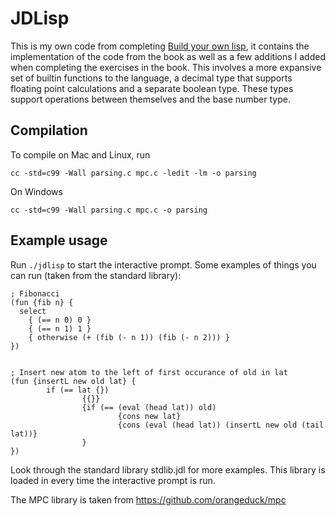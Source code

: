 # JDLisp
This is my own code from completing [Build your own lisp](http://www.buildyourownlisp.com/), it contains the implementation of the code from the book as well as a few additions I added when completing the exercises in the book. This involves a more expansive set of builtin functions to the language, a decimal type that supports floating point calculations and a separate boolean type. These types support operations between themselves and the base number type.

## Compilation
To compile on Mac and Linux, run 
```
cc -std=c99 -Wall parsing.c mpc.c -ledit -lm -o parsing
```
On Windows
```
cc -std=c99 -Wall parsing.c mpc.c -o parsing

```

## Example usage

Run `./jdlisp` to start the interactive prompt. Some examples of things you can run (taken from the standard library):
```
; Fibonacci
(fun {fib n} {
  select
    { (== n 0) 0 }
    { (== n 1) 1 }
    { otherwise (+ (fib (- n 1)) (fib (- n 2))) }
})


; Insert new atom to the left of first occurance of old in lat
(fun {insertL new old lat} {
        if (== lat {})
                {{}}
                {if (== (eval (head lat)) old)
                        {cons new lat}
                        {cons (eval (head lat)) (insertL new old (tail lat))}
                }
})
```

Look through the standard library stdlib.jdl for more examples. This library is loaded in every time the interactive prompt is run.


The MPC library is taken from https://github.com/orangeduck/mpc
